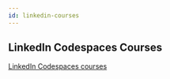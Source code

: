 ```yaml
---
id: linkedin-courses
---
```


## LinkedIn Codespaces Courses

<a href="https://lnkd.in/hands-on-practice">LinkedIn Codespaces courses</a>
